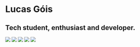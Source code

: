 # Lucas Góis
## Tech student, enthusiast and developer.
![](http://github-profile-summary-cards-esqvyd9su.vercel.app/api/cards/profile-details?username=zlucasftw&theme=dracula) 
![](http://github-profile-summary-cards-esqvyd9su.vercel.app/api/cards/repos-per-language?username=zlucasftw&theme=dracula) 
![](http://github-profile-summary-cards-esqvyd9su.vercel.app/api/cards/most-commit-language?username=zlucasftw&theme=dracula)
![](http://github-profile-summary-cards-esqvyd9su.vercel.app/api/cards/stats?username=zlucasftw&theme=dracula)
![](http://github-profile-summary-cards-esqvyd9su.vercel.app/api/cards/productive-time?username=zlucasftw&theme=dracula&utcOffset=-3)
